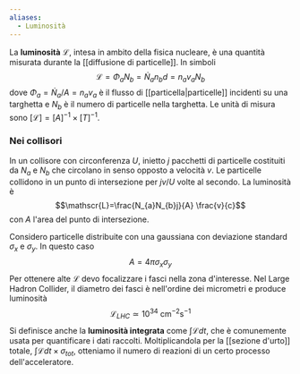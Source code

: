 ```yaml
---
aliases:
  - Luminosità
---
```

La **luminosità** $\mathscr{L}$, intesa in ambito della fisica nucleare, è una quantità misurata durante la [[diffusione di particelle]]. In simboli
$$\mathscr{L}=\Phi_{a}N_{b}=\dot{N}_{a}n_{b}d=n_{a}v_{a}N_{b}$$
dove $\Phi_{a}=\dot{N}_{a}/A=n_{a}v_{a}$ è il flusso di [[particella|particelle]] incidenti su una targhetta e $N_{b}$ è il numero di particelle nella targhetta. Le unità di misura sono $[\mathscr{L}]=[A]^{-1}\times[T]^{-1}$.
### Nei collisori
In un collisore con circonferenza $U$, inietto $j$ pacchetti di particelle costituiti da $N_{a}$ e $N_{b}$ che circolano in senso opposto a velocità $v$. Le particelle collidono in un punto di intersezione per $jv/U$ volte al secondo. La luminosità è
$$\mathscr{L}=\frac{N_{a}N_{b}j}{A} \frac{v}{c}$$
con $A$ l'area del punto di intersezione.

Considero particelle distribuite con una gaussiana con deviazione standard $\sigma_{x}$ e $\sigma_{y}$. In questo caso
$$A=4\pi\sigma_{x}\sigma_{y}$$
Per ottenere alte $\mathscr{L}$ devo focalizzare i fasci nella zona d'interesse. Nel Large Hadron Collider, il diametro dei fasci è nell'ordine dei micrometri e produce luminosità
$$\mathscr{L}_{LHC}\simeq10^{34}\text{ cm}^{-2}\text{s}^{-1}$$
Si definisce anche la **luminosità integrata** come $\int\mathscr{L} dt$, che è comunemente usata per quantificare i dati raccolti. Moltiplicandola per la [[sezione d'urto]] totale, $\int\mathscr{L}dt\times\sigma_{tot}$, otteniamo il numero di reazioni di un certo processo dell'acceleratore.